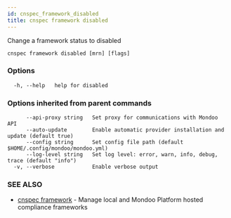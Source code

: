 ```yaml
---
id: cnspec_framework_disabled
title: cnspec framework disabled
---
```


Change a framework status to disabled

```
cnspec framework disabled [mrn] [flags]
```

### Options

```
  -h, --help   help for disabled
```

### Options inherited from parent commands

```
      --api-proxy string   Set proxy for communications with Mondoo API
      --auto-update        Enable automatic provider installation and update (default true)
      --config string      Set config file path (default $HOME/.config/mondoo/mondoo.yml)
      --log-level string   Set log level: error, warn, info, debug, trace (default "info")
  -v, --verbose            Enable verbose output
```

### SEE ALSO

- [cnspec framework](cnspec_framework.md) - Manage local and Mondoo Platform hosted compliance frameworks
